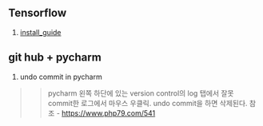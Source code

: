 ## Tensorflow
1. [install_guide](INSTALL.md)

##  git hub + pycharm
1. undo commit in pycharm
>> pycharm 왼쪽 하단에 있는 version control의 log 탭에서 잘못 commit한 로그에서 마우스 우클릭.
undo commit을 하면 삭제된다.
 참조 - https://www.php79.com/541
